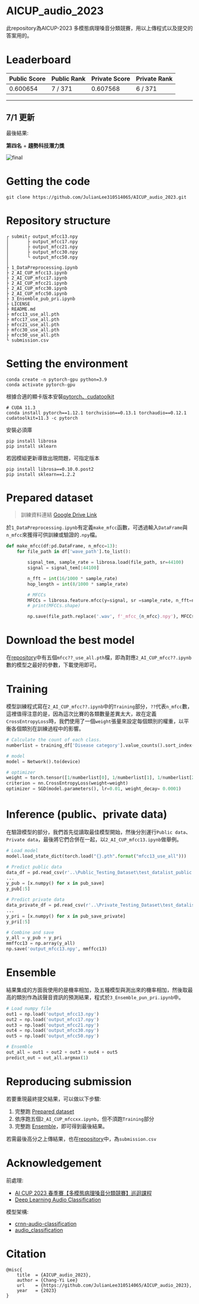 # AICUP_audio_2023
此repository為AICUP-2023 多模態病理嗓音分類競賽，用以上傳程式以及提交的答案用的。

# Leaderboard
|Public Score|Public Rank|Private Score|Private Rank|
|-|-|-|-|
|0.600654|7 / 371|0.607568|6 / 371|

---
## 7/1 更新
最後結果:

**第四名** + **趨勢科技潛力獎**

![final](https://github.com/JulianLee310514065/AICUP_audio_2023/blob/main/image.png)



# Getting the code
```
git clone https://github.com/JulianLee310514065/AICUP_audio_2023.git
```

# Repository structure
```
┌ submit┌ output_mfcc13.npy
│       ├ output_mfcc17.npy
│       ├ output_mfcc21.npy
│       ├ output_mfcc30.npy
│       └ output_mfcc50.npy
│
├ 1_DataPreprocessing.ipynb
├ 2_AI_CUP_mfcc13.ipynb
├ 2_AI_CUP_mfcc17.ipynb
├ 2_AI_CUP_mfcc21.ipynb
├ 2_AI_CUP_mfcc30.ipynb
├ 2_AI_CUP_mfcc50.ipynb
├ 3_Ensemble_pub_pri.ipynb
├ LICENSE
├ README.md
├ mfcc13_use_all.pth
├ mfcc17_use_all.pth
├ mfcc21_use_all.pth
├ mfcc30_use_all.pth
├ mfcc50_use_all.pth
└ submission.csv

```

# Setting the environment
```
conda create -n pytorch-gpu python=3.9
conda activate pytorch-gpu
```
根據合適的顯卡版本安裝[pytorch、cudatoolkit](https://pytorch.org/get-started/previous-versions/)
```
# CUDA 11.3
conda install pytorch==1.12.1 torchvision==0.13.1 torchaudio==0.12.1 cudatoolkit=11.3 -c pytorch
```
安裝必須庫
```
pip install librosa
pip install sklearn
```
若因模組更新導致出現問題，可指定版本
```
pip install librosa==0.10.0.post2
pip install sklearn==1.2.2
```

# Prepared dataset
> 訓練資料連結
[Google Drive Link](https://drive.google.com/drive/folders/10YqPS2SABOZw6mT9jD5gEUhVc2MnXaMK?usp=sharing)

於`1_DataPreprocessing.ipynb`有定義`make_mfcc`函數，可透過輸入`DataFrame`與`n_mfcc`來獲得可供訓練或驗證的`.npy`檔。
```python
def make_mfcc(df:pd.DataFrame, n_mfcc=13):
    for file_path in df['wave_path'].to_list():

        signal_tem, sample_rate = librosa.load(file_path, sr=44100)
        signal = signal_tem[:44100]        

        n_fft = int(16/1000 * sample_rate)  
        hop_length = int(8/1000 * sample_rate)

        # MFCCs
        MFCCs = librosa.feature.mfcc(y=signal, sr =sample_rate, n_fft=n_fft, hop_length=hop_length, n_mfcc=n_mfcc)
        # print(MFCCs.shape)

        np.save(file_path.replace('.wav', f'_mfcc_{n_mfcc}.npy'), MFCCs)
```


# Download the best model
在[repository](https://github.com/JulianLee310514065/AICUP_audio_2023/#Repository-structure)中有五個`mfcc??_use_all.pth`檔，即為對應`2_AI_CUP_mfcc??.ipynb`數的模型之最好的參數，下載使用即可。

# Training
模型訓練程式寫在`2_AI_CUP_mfcc??.ipynb`中的`Training`部分，`??`代表`n_mfcc`數，這裡值得注意的是，因為這次比賽的各類數量差異太大，故在定義`CrossEntropyLoss`時，我們使用了一個`weight`張量來設定每個類別的權重，以平衡各個類別在訓練過程中的影響。
```python
# Calculate the count of each class.
numberlist = training_df['Disease category'].value_counts().sort_index().to_list()

# model 
model = Network().to(device)

# optimizer
weight = torch.tensor([1/numberlist[0], 1/numberlist[1], 1/numberlist[2], 1/numberlist[3], 1/numberlist[4]]).to(device)
criterion = nn.CrossEntropyLoss(weight=weight)
optimizer = SGD(model.parameters(), lr=0.01, weight_decay= 0.0001)
```


# Inference (public、private data)
在驗證模型的部分，我們首先從讀取最佳模型開始，然後分別運行`Public data`、`Private data`，最後將它們合併在一起，以`2_AI_CUP_mfcc13.ipynb`做舉例。
```python
# Load model
model.load_state_dict(torch.load("{}.pth".format("mfcc13_use_all")))

# Predict public data
data_df = pd.read_csv(r'..\Public_Testing_Dataset\test_datalist_public.csv')
...
y_pub = [x.numpy() for x in pub_save]
y_pub[:5]

# Predict private data
data_private_df = pd.read_csv(r'..\Private_Testing_Dataset\test_datalist_private.csv')
...
y_pri = [x.numpy() for x in pub_save_private]
y_pri[:5]

# Combine and save
y_all = y_pub + y_pri
mmffcc13 = np.array(y_all)
np.save('output_mfcc13.npy', mmffcc13)
```

# Ensemble
結果集成的方面我使用的是機率相加，及五種模型與測出來的機率相加，然後取最高的類別作為該聲音資訊的預測結果，程式於`3_Ensemble_pun_pri.ipynb`中。
```python
# Load numpy file
out1 = np.load('output_mfcc13.npy')
out2 = np.load('output_mfcc17.npy')
out3 = np.load('output_mfcc21.npy')
out4 = np.load('output_mfcc30.npy')
out5 = np.load('output_mfcc50.npy')

# Ensemble
out_all = out1 + out2 + out3 + out4 + out5
predict_out = out_all.argmax(1)
```

# Reproducing submission
若要重現最終提交結果，可以做以下步驟:
1. 完整跑 [Prepared dataset](https://github.com/JulianLee310514065/AICUP_audio_2023/#Prepared-dataset)
2. 依序跑五個`2_AI_CUP_mfccxx.ipynb`，但不須跑`Training`部分
3. 完整跑 [Ensemble](https://github.com/JulianLee310514065/AICUP_audio_2023/#Ensemble)，即可得到最後結果。


若需最後高分之上傳結果，也在[repository](https://github.com/JulianLee310514065/AICUP_audio_2023/#Repository-structure)中，為`submission.csv`

# Acknowledgement
前處理:
* [AI CUP 2023 春季賽【多模態病理嗓音分類競賽】巡迴課程](https://www.youtube.com/playlist?list=PLk_m5EiRQRF3j35iw-93Wh4cGa5fy41gu)
* [Deep Learning Audio Classification](https://medium.com/analytics-vidhya/deep-learning-audio-classification-fcbed546a2dd)

模型架構:
* [crnn-audio-classification](https://github.com/ksanjeevan/crnn-audio-classification#models)
* [audio_classification](https://github.com/harmanpreet93/audio_classification)

# Citation
```
@misc{
    title  = {AICUP_audio_2023},
    author = {Chang-Yi Lee}
    url    = {https://github.com/JulianLee310514065/AICUP_audio_2023},
    year   = {2023}
}
```
